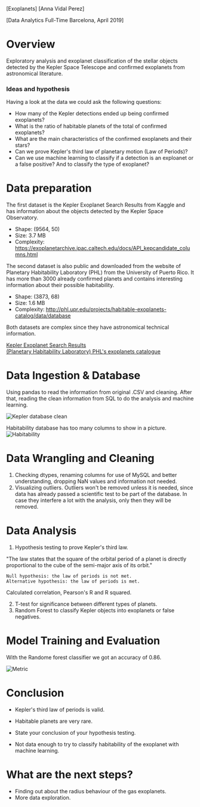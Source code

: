 [Exoplanets] [Anna Vidal Perez]

[Data Analytics Full-Time Barcelona, April 2019]

# Overview

Exploratory analysis and exoplanet classification of the stellar objects detected by the Kepler Space Telescope and confirmed exoplanets from astronomical literature.

### Ideas and hypothesis

Having a look at the data we could ask the following questions:

* How many of the Kepler detections ended up being confirmed exoplanets?
* What is the ratio of habitable planets of the total of confirmed exoplanets?
* What are the main characteristics of the confirmed exoplanets and their stars?
* Can we prove Kepler's third law of planetary motion (Law of Periods)?  
* Can we use machine learning to classify if a detection is an exploanet or a false positive? And to classify the type of exoplanet?



# Data preparation

The first dataset is the Kepler Exoplanet Search Results from Kaggle and has information about the objects detected by the Kepler Space Observatory. 
* Shape: (9564, 50)
* Size: 3.7 MB
* Complexity: https://exoplanetarchive.ipac.caltech.edu/docs/API_kepcandidate_columns.html

The second dataset is also public and downloaded from the website of Planetary Habitability Laboratory (PHL) from the University of Puerto Rico. It has more than 3000 already confirmed planets and contains interesting information about their possible habitability.
* Shape: (3873, 68)
* Size: 1.6 MB
* Complexity: http://phl.upr.edu/projects/habitable-exoplanets-catalog/data/database  
  
Both datasets are complex since they have astronomical technical information.   

[Kepler Exoplanet Search Results](https://www.kaggle.com/nasa/kepler-exoplanet-search-results)  
[(Planetary Habitability Laboratory) PHL's exoplanets catalogue](http://phl.upr.edu/projects/habitable-exoplanets-catalog/data/database)

# Data Ingestion & Database

Using pandas to read the information from original .CSV and cleaning. After that, reading the clean information from SQL to do the analysis and machine learning.  
  
![Kepler database clean](https://i.ibb.co/Sd6gV2P/Screenshot-2019-04-25-at-09-00-00.png)  
  
Habitability database has too many columns to show in a picture.    
![Habitability](https://i.ibb.co/M7t4D1L/Screenshot-2019-04-25-at-09-09-28.png)    
    
# Data Wrangling and Cleaning

1. Checking dtypes, renaming columns for use of MySQL and better understanding, dropping NaN values and information not needed.
2. Visualizing outliers. Outliers won't be removed unless it is needed, since data has already passed a scientific test to be part of the database. In case they interfere a lot with the analysis, only then they will be removed. 

# Data Analysis

1. Hypothesis testing to prove Kepler's third law.   

"The law states that the square of the orbital period of a planet is directly proportional to the cube of the semi-major axis of its orbit."

    Null hypothesis: the law of periods is not met.  
    Alternative hypothesis: the law of periods is met.

Calculated correlation, Pearson's R and R squared.

2. T-test for significance between different types of planets.  
3. Random Forest to classify Kepler objects into exoplanets or false negatives.  

# Model Training and Evaluation

With the Randome forest classifier we got an accuracy of 0.86.  
  
  
![Metric](https://i.ibb.co/fdVNnN4/Screenshot-2019-04-25-at-08-54-54.png)

# Conclusion

* Kepler's third law of periods is valid.
    
* Habitable planets are very rare.

* State your conclusion of your hypothesis testing.

* Not data enough to try to classify habitability of the exoplanet with machine learning.

# What are the next steps?

- Finding out about the radius behaviour of the gas exoplanets.
- More data exploration.




